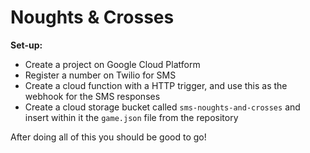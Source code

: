 # Noughts & Crosses

__Set-up:__
* Create a project on Google Cloud Platform
* Register a number on Twilio for SMS
* Create a cloud function with a HTTP trigger, and use this as the webhook for the SMS responses
* Create a cloud storage bucket called `sms-noughts-and-crosses` and insert within it the `game.json` file from the repository

After doing all of this you should be good to go!
